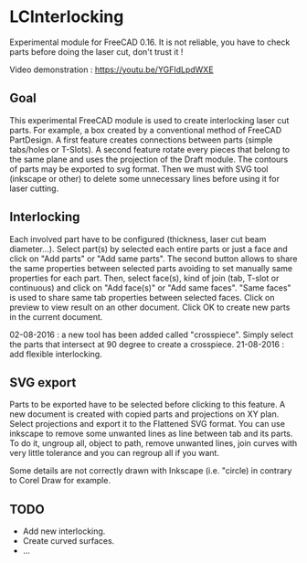 LCInterlocking
==========

Experimental module for FreeCAD 0.16.
It is not reliable, you have to check parts before doing the laser cut, don't trust it !

Video demonstration : https://youtu.be/YGFIdLpdWXE

Goal
--------------------
This experimental FreeCAD module is used to create interlocking laser cut parts.
For example, a box created by a conventional method of FreeCAD PartDesign. A first feature creates connections
between parts (simple tabs/holes or T-Slots).
A second feature rotate every pieces that belong to the same plane and uses the projection of the Draft module.
The contours of parts may be exported to svg format.
Then we must with SVG tool (inkscape or other) to delete some unnecessary lines before using it for laser cutting.

Interlocking
--------------------
Each involved part have to be configured (thickness, laser cut beam diameter...). Select part(s) by selected each entire
parts or just a face and click on "Add parts" or "Add same parts". The second button allows to share the same
properties between selected parts avoiding to set manually same properties for each part.
Then, select face(s), kind of join (tab, T-slot or continuous) and click on "Add face(s)" or "Add same faces". "Same
faces" is used to share same tab properties between selected faces.
Click on preview to view result on an other document. Click OK to create new parts in the current document.

02-08-2016 : a new tool has been added called "crosspiece". Simply select the parts that intersect at 90 degree to
create a crosspiece.
21-08-2016 : add flexible interlocking.

SVG export
--------------------
Parts to be exported have to be selected before clicking to this feature. A new document is created with copied parts
and projections on XY plan. Select projections and export it to the Flattened SVG format. You can use inkscape to
remove some unwanted lines as line between tab and its parts. To do it, ungroup all, object to path, remove unwanted lines, join
curves with very little tolerance and you can regroup all if you want.

Some details are not correctly drawn with Inkscape (i.e. "circle) in contrary to Corel Draw for example.

TODO
----
 * Add new interlocking.
 * Create curved surfaces.
 * ...
